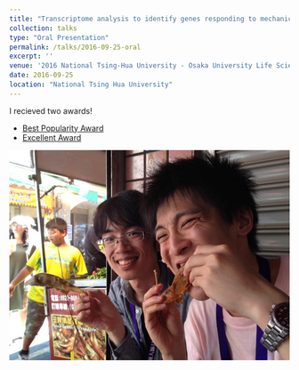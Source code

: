 ```yaml
---
title: "Transcriptome analysis to identify genes responding to mechanical force in developing *Drosophila* embryos"
collection: talks
type: "Oral Presentation"
permalink: /talks/2016-09-25-oral
excerpt: ''
venue: '2016 National Tsing-Hua University - Osaka University Life Science Student Symposium'
date: 2016-09-25
location: "National Tsing Hua University"
---
```


I recieved two awards!

- [Best Popularity Award](https://ishibaki.github.io/awards/2016-Nov-Best-Popularity-Award)
- [Excellent Award](https://ishibaki.github.io/awards/2016-Nov-Excellent-Award)

![](/images/TsingHua-Duck.jpg)

